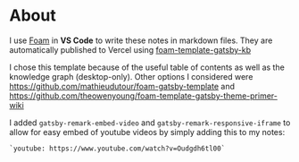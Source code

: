# About

I use [Foam](https://foambubble.github.io/) in **VS Code** to write these notes in markdown files. They are automatically published to Vercel using [foam-template-gatsby-kb](https://github.com/hikerpig/foam-template-gatsby-kb)

I chose this template because of the useful table of contents as well as the knowledge graph (desktop-only). Other options I considered were https://github.com/mathieudutour/foam-gatsby-template and https://github.com/theowenyoung/foam-template-gatsby-theme-primer-wiki

I added `gatsby-remark-embed-video` and `gatsby-remark-responsive-iframe` to allow for easy embed of youtube videos by simply adding this to my notes:
```
`youtube: https://www.youtube.com/watch?v=Oudgdh6tl00`
```
